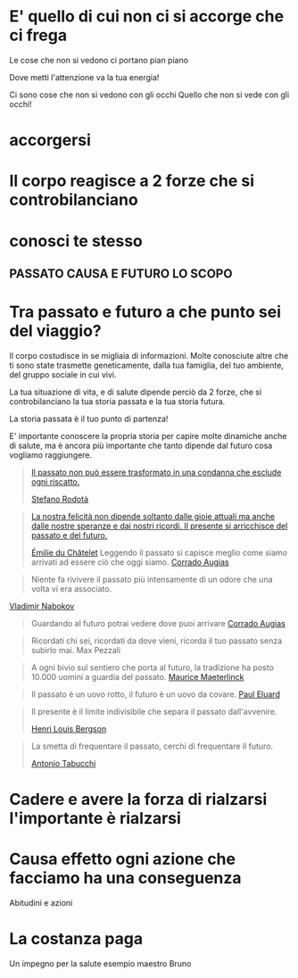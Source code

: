 # E' quello di cui non ci si accorge che ci frega

Le cose che non si vedono ci portano pian piano 

Dove metti l'attenzione va la tua energia!

Ci sono cose che non si vedono con gli occhi Quello che non si vede con gli occhi!

# accorgersi


# Il corpo reagisce a 2 forze che si controbilanciano

# conosci te stesso


## PASSATO CAUSA  E FUTURO LO SCOPO 

# Tra passato e futuro a che punto sei del viaggio?

Il corpo costudisce in se migliaia di informazioni.
Molte conosciute altre che ti sono state trasmette geneticamente, dalla tua famiglia, del tuo ambiente, del gruppo sociale in cui vivi.

La tua situazione di vita, e di salute dipende perciò da 2 forze, che si controbilanciano la tua storia passata e la tua storia futura.

La storia passata è il tuo punto di partenza! 

E' importante conoscere la propria storia per capire molte dinamiche anche di salute, ma è ancora più importante che tanto dipende dal futuro cosa vogliamo raggiungere.

> [Il passato non può essere trasformato in una condanna che esclude ogni riscatto.](https://www.lefrasi.com/frase/stefano-rodota-passato-non-puo-essere-trasformato-condanna)
> 
> [Stefano Rodotà](https://www.lefrasi.com/autore/stefano-rodota)

> [La nostra felicità non dipende soltanto dalle gioie attuali ma anche dalle nostre speranze e dai nostri ricordi. Il presente si arricchisce del passato e del futuro.](https://www.lefrasi.com/frase/emilie-du-chatelet-nostra-felicita-non-dipende-soltanto-dalle)
> 
> [Émilie du Châtelet](https://www.lefrasi.com/autore/emilie-du-chatelet)
> Leggendo il passato si capisce meglio come siamo arrivati ad essere ciò che oggi siamo.
[Corrado Augias](https://www.lefrasi.com/autore/corrado-augias)

>Niente fa rivivere il passato più intensamente di un odore che una volta vi era associato.

[Vladimir Nabokov](https://www.lefrasi.com/autore/vladimir-nabokov)

> Guardando al futuro potrai vedere dove puoi arrivare
[Corrado Augias](https://www.lefrasi.com/autore/corrado-augias)

> Ricordati chi sei, ricordati da dove vieni, ricorda il tuo passato senza subirlo mai.
Max Pezzali

> A ogni bivio sul sentiero che porta al futuro, la tradizione ha posto 10.000 uomini a guardia del passato.
[Maurice Maeterlinck](https://www.lefrasi.com/autore/maurice-maeterlinck)

> Il passato è un uovo rotto, il futuro è un uovo da covare.
> [Paul Eluard](https://www.lefrasi.com/autore/paul-eluard)

> Il presente è il limite indivisibile che separa il passato dall'avvenire.
> 
> [Henri Louis Bergson](https://www.lefrasi.com/autore/henri-louis-bergson)

> La smetta di frequentare il passato, cerchi di frequentare il futuro.
> 
> [Antonio Tabucchi](https://www.lefrasi.com/autore/antonio-tabucchi)



# Cadere e avere la forza di rialzarsi l'importante è rialzarsi 
# Causa effetto ogni azione che facciamo ha una conseguenza 

Abitudini e azioni 



# La costanza paga

Un impegno per la salute esempio maestro Bruno 

<!--stackedit_data:
eyJoaXN0b3J5IjpbLTEyMjk5NzA1NF19
-->